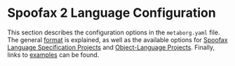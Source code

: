 # Spoofax 2 Language Configuration

This section describes the configuration options in the `metaborg.yaml` file.
The general [format](format.md) is explained, as well as the available options for
[Spoofax Language Specification Projects](language.md) and [Object-Language Projects](project.md).
Finally, links to [examples](examples.md) can be found.
